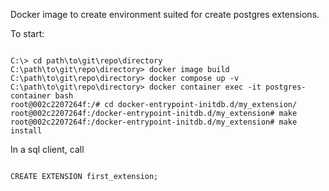 Docker image to create environment suited for create postgres extensions.

To start:
```

C:\> cd path\to\git\repo\directory
C:\path\to\git\repo\directory> docker image build
C:\path\to\git\repo\directory> docker compose up -v
C:\path\to\git\repo\directory> docker container exec -it postgres-container bash
root@002c2207264f:/# cd docker-entrypoint-initdb.d/my_extension/
root@002c2207264f:/docker-entrypoint-initdb.d/my_extension# make
root@002c2207264f:/docker-entrypoint-initdb.d/my_extension# make install

```

In a sql client, call

```

CREATE EXTENSION first_extension;

```